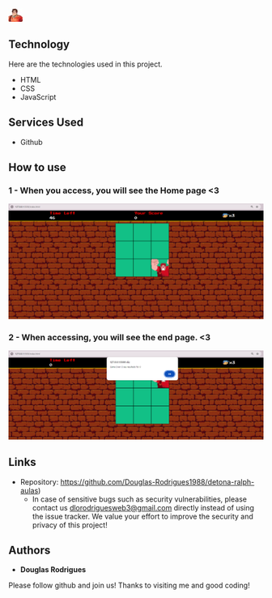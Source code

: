 ![Logo of the project](https://github.com/Douglas-Rodrigues1988/detona-ralph-aulas/blob/main/src/images/favicon.jpg)


## Technology 

Here are the technologies used in this project.

* HTML
* CSS
* JavaScript

## Services Used

* Github

## How to use

### 1 - When you access, you will see the Home page <3

![Homepage image](https://github.com/Douglas-Rodrigues1988/detona-ralph-aulas/blob/main/src/images/inicio.png)

### 2 - When accessing, you will see the end page. <3

![Posts](https://github.com/Douglas-Rodrigues1988/detona-ralph-aulas/blob/main/src/images/fim.png)

## Links
  - Repository: https://github.com/Douglas-Rodrigues1988/detona-ralph-aulas)
    - In case of sensitive bugs such as security vulnerabilities, please contact us
      dlorodriguesweb3@gmail.com directly instead of using the issue tracker. We value your effort
      to improve the security and privacy of this project!


  ## Authors

  * **Douglas Rodrigues** 

  Please follow github and join us!
  Thanks to visiting me and good coding!
